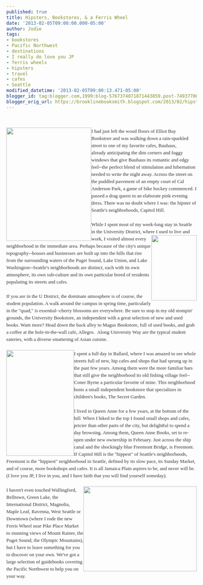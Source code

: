```yaml
---
published: true
title: Hipsters, Bookstores, & a Ferris Wheel
date: '2013-02-05T09:00:00.000-05:00'
author: Jodie
tags:
- bookstores
- Pacific Northwest
- destinations
- I really do love you JP
- ferris wheels
- hipsters
- travel
- cafes
- Seattle
modified_datetime: '2013-02-05T09:00:13.471-05:00'
blogger_id: tag:blogger.com,1999:blog-5767374071871443859.post-7493770636372145527
blogger_orig_url: https://brooklinebooksmith.blogspot.com/2013/02/hipsters-bookstores-ferris-wheel.html
---
```


<br /><div style="color: #333333; font-family: Georgia, 'Times New Roman', 'Bitstream Charter', Times, serif; font-size: 13px; line-height: 19px;"><a data-mce-href="https://globecornerbookstore.com/blogs/wp-content/uploads/2013/02/IMG_8270.jpg" href="https://globecornerbookstore.com/blogs/wp-content/uploads/2013/02/IMG_8270.jpg"><img alt="" class="alignleft size-medium wp-image-8773" data-mce-src="https://globecornerbookstore.com/blogs/wp-content/uploads/2013/02/IMG_8270-225x300.jpg" height="300" src="https://globecornerbookstore.com/blogs/wp-content/uploads/2013/02/IMG_8270-225x300.jpg" style="border: 0px; cursor: default; float: left;" title="IMG_8270" width="225" /></a>I had just left the wood floors of Elliot Bay Bookstore and was walking down a rain-sparkled street to one of my favorite cafes, Bauhaus, already&nbsp;anticipating&nbsp;the dim corners and foggy windows that give Bauhaus its romantic and edgy feel--the perfect blend of stimulation and hibernation needed to write the night away. Across the street on the puddled pavement of an empty court of Cal Anderson Park, a game of bike hockey commenced. I passed a drag queen in an elaborate pink evening dress. There was no doubt where I was: the hipster of Seattle's neighborhoods, Capitol Hill.</div><div style="color: #333333; font-family: Georgia, 'Times New Roman', 'Bitstream Charter', Times, serif; font-size: 13px; line-height: 19px;"><br /></div><div style="color: #333333; font-family: Georgia, 'Times New Roman', 'Bitstream Charter', Times, serif; font-size: 13px; line-height: 19px;">While I spent most of my week-long stay in Seattle in the University District, where I used to live<a data-mce-href="https://globecornerbookstore.com/blogs/wp-content/uploads/2013/01/9789812822642.jpg" href="https://globecornerbookstore.com/blogs/wp-content/uploads/2013/01/9789812822642.jpg"><img alt="" class="alignright size-full wp-image-8755" data-mce-src="https://globecornerbookstore.com/blogs/wp-content/uploads/2013/01/9789812822642.jpg" height="173" src="https://globecornerbookstore.com/blogs/wp-content/uploads/2013/01/9789812822642.jpg" style="border: 0px; cursor: default; float: right;" title="9789812822642" width="120" /></a>&nbsp;and work, I visited almost every neighborhood in the immediate area. Perhaps because of the city's unique topography--houses and businesses are built up into the hills that rise from the surrounding waters of the Puget Sound, Lake Union, and Lake Washington--Seattle's neighborhoods are distinct, each with its own atmosphere, its own sub-culture and its own particular breed of residents populating its streets and cafes.</div><div style="color: #333333; font-family: Georgia, 'Times New Roman', 'Bitstream Charter', Times, serif; font-size: 13px; line-height: 19px;"><br /></div><div style="color: #333333; font-family: Georgia, 'Times New Roman', 'Bitstream Charter', Times, serif; font-size: 13px; line-height: 19px;">If you are in the U District, the dominate atmosphere is of course, the student population. A walk&nbsp;around the campus in spring time, particularly in the "quad," is essential--cherry blossoms are everywhere. Be sure to stop in my old stompin' grounds, the University Bookstore, an independent with a great selection of new and used books. Want more? Head down the back alley to Magus Bookstore, full of used books, and grab a coffee at the hole-in-the-wall cafe, Allegro. &nbsp;Along University Way are the typical student eateries, with a diverse smattering of Asian cuisine.</div><div style="color: #333333; font-family: Georgia, 'Times New Roman', 'Bitstream Charter', Times, serif; font-size: 13px; line-height: 19px;"><br /></div><div style="color: #333333; font-family: Georgia, 'Times New Roman', 'Bitstream Charter', Times, serif; font-size: 13px; line-height: 19px;"><a data-mce-href="https://globecornerbookstore.com/blogs/wp-content/uploads/2013/02/images-4.jpg" href="https://globecornerbookstore.com/blogs/wp-content/uploads/2013/02/images-4.jpg"><img alt="" class="alignleft size-full wp-image-8786" data-mce-src="https://globecornerbookstore.com/blogs/wp-content/uploads/2013/02/images-4.jpg" height="280" src="https://globecornerbookstore.com/blogs/wp-content/uploads/2013/02/images-4.jpg" style="border: 0px; cursor: default; float: left;" title="images (4)" width="179" /></a>I spent a full day in Ballard, where I was amazed to see whole streets full of new, hip cafes and shops that had sprung up in the past few years. Among them were the more familiar bars that still give the neighborhood its old fishing village feel--Coner Byrne a particular favorite of mine. This neighborhood hosts a small independent bookstore that specializes in children's books, The Secret Garden.</div><div style="color: #333333; font-family: Georgia, 'Times New Roman', 'Bitstream Charter', Times, serif; font-size: 13px; line-height: 19px;"><br /></div><div style="color: #333333; font-family: Georgia, 'Times New Roman', 'Bitstream Charter', Times, serif; font-size: 13px; line-height: 19px;">I lived in Queen Anne for a few years, at the bottom of the hill. When I hiked to the top I found small shops and cafes, pricier than other parts of the city, but delightful to spend a day browsing. Among them, Queen Anne Books, set to re-open under new ownership in February. Just across the ship canal and the shockingly blue Freemont Bridge, is Freemont. If Capitol Hill is the "hippest" of Seattle's neighborhoods, Freemont is the "hippiest" neighborhood in Seattle, defined by its slow pace, its Sunday Market, and of course, more bookshops and cafes. It is all Jamaica Plain aspires to be, and never will be. (I love you JP, I live in you, and I have faith that you will find yourself someday).</div><div style="color: #333333; font-family: Georgia, 'Times New Roman', 'Bitstream Charter', Times, serif; font-size: 13px; line-height: 19px;"><br /><a data-mce-href="https://globecornerbookstore.com/blogs/wp-content/uploads/2013/02/IMG_8258.jpg" href="https://globecornerbookstore.com/blogs/wp-content/uploads/2013/02/IMG_8258.jpg"><img alt="" class="alignright size-medium wp-image-8776" data-mce-src="https://globecornerbookstore.com/blogs/wp-content/uploads/2013/02/IMG_8258-300x225.jpg" height="225" src="https://globecornerbookstore.com/blogs/wp-content/uploads/2013/02/IMG_8258-300x225.jpg" style="border: 0px; cursor: default; float: right;" title="IMG_8258" width="300" /></a></div><div style="color: #333333; font-family: Georgia, 'Times New Roman', 'Bitstream Charter', Times, serif; font-size: 13px; line-height: 19px;">I haven't even touched Wallingford, Belltown, Green Lake, the International District, Magnolia, Maple Leaf, Ravenna, West Seattle or Downtown&nbsp;(where I rode the new Ferris Wheel near Pike Place Market to stunning views of Mount Rainer, the Puget Sound, the Olympic Mountains), but I have to leave something for you to discover on your own. We've got a large selection of guidebooks covering the Pacific Northwest to help you on your way.</div><div style="color: #333333; font-family: Georgia, 'Times New Roman', 'Bitstream Charter', Times, serif; font-size: 13px; line-height: 19px;"><br /></div><div style="color: #333333; font-family: Georgia, 'Times New Roman', 'Bitstream Charter', Times, serif; font-size: 13px; line-height: 19px;"><br /></div>